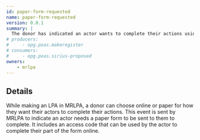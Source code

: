 ```yaml
---
id: paper-form-requested
name: paper-form-requested
version: 0.0.1
summary: |
  The donor has indicated an actor wants to complete their actions using a paper form
# producers:
#     - opg.poas.makeregister
# consumers:
#     - opg.poas.sirius-proposed
owners:
    - mrlpa
---
```


## Details

While making an LPA in MRLPA, a donor can choose online or paper for how they want their actors to complete their actions. This event is sent by MRLPA to indicate an actor needs a paper form to be sent to them to complete. It includes an access code that can be used by the actor to complete their part of the form online.

<NodeGraph title="Consumer / Producer Diagram" />

<EventExamples />

<Schema />
